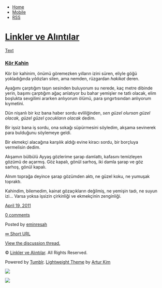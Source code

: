 -   [Home](/)
-   [Mobile](/mobile)
-   [RSS](http://eminresah.tumblr.com/rss)

[Linkler ve Alıntılar](/)
=========================

[Text](http://eminresah.tumblr.com/post/4729859101/kor-kahin)

### [Kör Kahin](http://eminresah.tumblr.com/post/4729859101/kor-kahin)

Kör bir kahinim, önümü göremezken yılların izini süren, eliyle göğü
yokladığında yıldızları silen, ama nemden, rüzgardan *hakikat* deren.

Ayağımı çarptığım taşın sesinden buluyorum su nerede, kaç metre dibinde
yerin, başımı çarptığım ağaç anlatıyor bu bahar yemişler ne tatlı
olacak, elim boşlukta sevgilimi ararken anlıyorum ölümü, para
şıngırtısından anlıyorum kıymetini.

Dün nişanlı bir kız bana haber sordu evliliğinden, *sen güzel olursan
güzel olacak, güzel güzel çocukların olacak* dedim.

Bir işsiz bana iş sordu, ona sokağı süpürmesini söyledim, akşama
sevinerek para bulduğunu söylemeye geldi.

Bir ekmekçi alacağına karşılık aldığı evine kiracı sordu, bir borçluya
vermelisin dedim.

Akşamın bülbülü Ayyaş gözlerime şarap damlattı, kafasını temizleyen
gözümü de açarmış. Göz kapalı, gönül sarhoş, iki damla şarap ve göz
sarhoş, gönül kapalı.

Alnım toprağa deyince şarap gözümden aktı, ne güzel koku, ne yumuşak
topraktı.

Kahindim, bilemedim, kainat gözaçıkların değilmiş, ne yemişin tadı, ne
suyun izi… Varsa yoksa işsizin çirkinliği ve ekmekçinin zenginliği.

[April 19, 2011](http://eminresah.tumblr.com/post/4729859101/kor-kahin)

[0
comments](http://eminresah.tumblr.com/post/4729859101/kor-kahin#disqus_thread)

Posted by [eminresah](http://eminresah.tumblr.com/)

[∞ Short URL](http://tmblr.co/ZWS1Oy4Pw_mT)

[View the discussion thread.](http://erblog.disqus.com/?url=ref)

© [Linkler ve Alıntılar](/). All Rights Reserved.

Powered by [Tumblr](http://tumblr.com). [Lightweight
Theme](http://www.tumblr.com/theme/10820) by [Artur
Kim](http://arturkim.com)

![](https://px.srvcs.tumblr.com/impixu?T=1434918921&J=eyJ0eXBlIjoidXJsIiwidXJsIjoiaHR0cDpcL1wvZW1pbnJlc2FoLnR1bWJsci5jb21cL3Bvc3RcLzQ3Mjk4NTkxMDFcL2tvci1rYWhpbiIsInJlcXR5cGUiOjAsInJvdXRlIjoiXC9wb3N0XC86aWRcLzpzdW1tYXJ5Iiwibm9zY3JpcHQiOjF9&U=EDJPMLAGOK&K=06cbaecd2c773981f6a7136b1eaa15d16482a96f88d3a04d575439b06fef2306&R=)

![](https://px.srvcs.tumblr.com/impixu?T=1434918921&J=eyJ0eXBlIjoicG9zdCIsInVybCI6Imh0dHA6XC9cL2VtaW5yZXNhaC50dW1ibHIuY29tXC9wb3N0XC80NzI5ODU5MTAxXC9rb3Ita2FoaW4iLCJyZXF0eXBlIjowLCJyb3V0ZSI6IlwvcG9zdFwvOmlkXC86c3VtbWFyeSIsInBvc3RzIjpbeyJwb3N0aWQiOiI0NzI5ODU5MTAxIiwiYmxvZ2lkIjoiMzY0ODAyOCIsInNvdXJjZSI6MzN9XSwibm9zY3JpcHQiOjF9&U=BINEODNCIG&K=4f6fcfb94854f414d000518b817d2c32e0ffff4eea719b9e2429eafd8e2b0556&R=)

